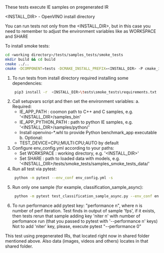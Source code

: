 These tests execute IE samples on pregenerated IR

<INSTALL_DIR> - OpenVINO install directory

You can run tests not only from the <INSTALL_DIR>, but in this case you need to remember to adjust the environment variables like as WORKSPACE and SHARE

To install smoke tests:
``` bash
cd <working directory>/tests/samples_tests/smoke_tests
mkdir build && cd build
cmake ../..
cmake -DCOMPONENT=tests -DCMAKE_INSTALL_PREFIX=<INSTALL_DIR> -P cmake_install.cmake
```
1. To run tests from install directory required installing some dependencies:
   ``` bash
    pip3 install -r  <INSTALL_DIR>\tests\smoke_tests\requirements.txt
   ```
2. Call setupvars script and then set the environment variables:
a. Required:
    - IE_APP_PATH : coomon path to C++ and C samples, e.g. '<INSTALL_DIR>/samples_bin'
    - IE_APP_PYTHON_PATH : path to python IE samples, e.g. '<INSTALL_DIR>/samples/python/'
    - Install openvino-*.whl to provide Python benchmark_app executable
b. Optional:
    - TEST_DEVICE=CPU;MULTI:CPU;AUTO by default
3. Configure env_config.yml according to your paths:
    - Set WORKSPACE : working directory, e.g. '<INSTALL_DIR>'
    - Set SHARE : path to loaded data with models, e.g. '<INSTALL_DIR>/tests/smoke_tests/samples_smoke_tests_data/' 
4. Run all test via pytest:
   ``` bash
    python -m pytest --env_conf env_config.yml -s
   ```
5. Run only one sample (for example, classification_sample_async):
   ``` bash
    python -m pytest test_classification_sample_async.py --env_conf env_config.yml -s
   ```
6. To run performance add pytest key: "performance n", where n is number of perf iteration.
   Test finds in output of sample 'fps', if it exists,
   then tests rerun that sample adding key 'niter n' with number of perfomance run (that you passed to pytest with '--performance n' keys)
   Not to add 'niter' key, please, execute pytest "--performance 0"

This test using pregenerated IRs, that located right now in shared folder mentioned above. Also data (images, videos and others) locates in that shared folder.
